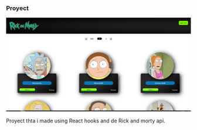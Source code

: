 <h3>Proyect</h3>
<img src="readme-img/Captura.PNG" alt="img">
<p>Proyect thta i made using React hooks and de Rick and morty api.</p>